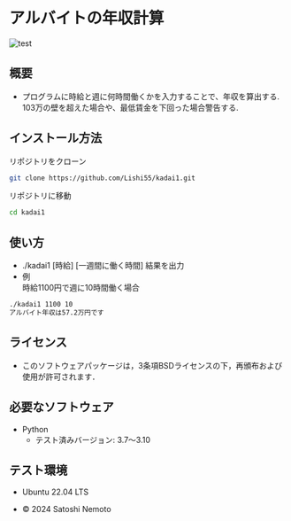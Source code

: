 # アルバイトの年収計算
![test](https://github.com/Lishi55/kadai1/actions/workflows/test.yml/badge.svg)

## 概要
- プログラムに時給と週に何時間働くかを入力することで、年収を算出する.
103万の壁を超えた場合や、最低賃金を下回った場合警告する.

## インストール方法
リポジトリをクローン
```bash
git clone https://github.com/Lishi55/kadai1.git
```

リポジトリに移動
```bash
cd kadai1
```

## 使い方
- ./kadai1 [時給] [一週間に働く時間] 
    結果を出力
- 例  
時給1100円で週に10時間働く場合
```bash
./kadai1 1100 10  
アルバイト年収は57.2万円です
```

## ライセンス
- このソフトウェアパッケージは，3条項BSDライセンスの下，再頒布および使用が許可されます．

## 必要なソフトウェア
- Python
  - テスト済みバージョン: 3.7〜3.10

## テスト環境
- Ubuntu 22.04 LTS

- © 2024 Satoshi Nemoto
